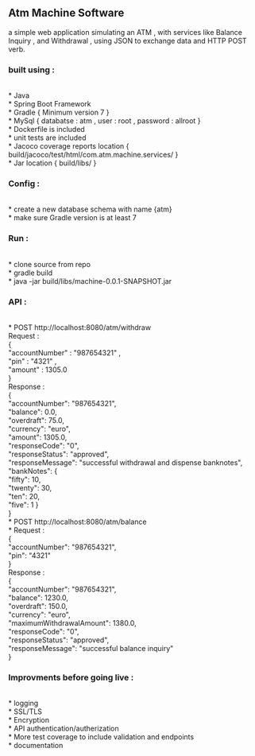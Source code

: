 <h2> Atm Machine Software </h2>
a simple web application simulating an ATM , with services like Balance Inquiry , and Withdrawal , using JSON to exchange data
and HTTP POST verb.

<h3>built using :</h3></br>
 * Java </br>
 * Spring Boot Framework </br>
 * Gradle { Minimum version 7 } </br>
 * MySql { databatse : atm , user : root , password : allroot } </br>
 * Dockerfile is included </br>
 * unit tests are included </br>
 * Jacoco coverage reports location { build/jacoco/test/html/com.atm.machine.services/ } </br>
 * Jar location { build/libs/ } </br>


<h3> Config : </h3></br>
 * create a new database schema with name {atm} </br>
 * make sure Gradle version is at least 7 </br>

<h3> Run : </h3></br>
* clone source from repo </br>
* gradle build </br>
* java -jar build/libs/machine-0.0.1-SNAPSHOT.jar </br>

<h3> API : </h3></br>
* POST http://localhost:8080/atm/withdraw </br>
  Request : </br>
  {</br>
    "accountNumber" : "987654321" ,</br>
    "pin" : "4321" ,</br>
    "amount" : 1305.0</br>
  }</br>
  Response :</br>
  {</br>
    "accountNumber": "987654321", </br>
    "balance": 0.0,</br>
    "overdraft": 75.0,</br>
    "currency": "euro",</br>
    "amount": 1305.0,</br>
    "responseCode": "0",</br>
    "responseStatus": "approved",</br>
    "responseMessage": "successful withdrawal and dispense banknotes",</br>
    "bankNotes": {</br>
        "fifty": 10,</br>
        "twenty": 30,</br>
        "ten": 20,</br>
        "five": 1
    }</br>
}</br>
* POST http://localhost:8080/atm/balance </br>
* Request :</br>
  {</br>
    "accountNumber": "987654321",</br>
    "pin": "4321"</br>
  } </br>
  Response :</br>
  {</br>
    "accountNumber": "987654321",</br>
    "balance": 1230.0,</br>
    "overdraft": 150.0,</br>
    "currency": "euro",</br>
    "maximumWithdrawalAmount": 1380.0,</br>
    "responseCode": "0",</br>
    "responseStatus": "approved",</br>
    "responseMessage": "successful balance inquiry"</br>
  }</br>

<h3> Improvments before going live : </h3></br>
 * logging </br>
 * SSL/TLS </br>
 * Encryption </br>
 * API authentication/autherization </br>
 * More test coverage to include validation and endpoints</br>
 * documentation


